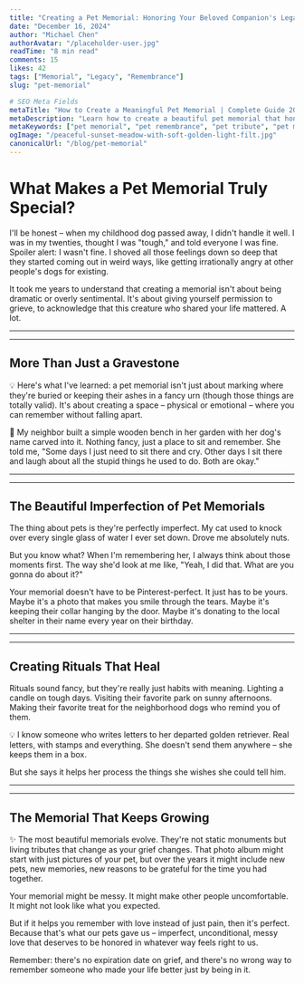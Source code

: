 ```yaml
---
title: "Creating a Pet Memorial: Honoring Your Beloved Companion's Legacy"
date: "December 16, 2024"
author: "Michael Chen"
authorAvatar: "/placeholder-user.jpg"
readTime: "8 min read"
comments: 15
likes: 42
tags: ["Memorial", "Legacy", "Remembrance"]
slug: "pet-memorial"

# SEO Meta Fields
metaTitle: "How to Create a Meaningful Pet Memorial | Complete Guide 2024"
metaDescription: "Learn how to create a beautiful pet memorial that honors your beloved companion. Discover memorial ideas, ceremonies, and lasting tributes for your pet."
metaKeywords: ["pet memorial", "pet remembrance", "pet tribute", "pet memorial ideas", "pet memorial guide", "honoring pet legacy"]
ogImage: "/peaceful-sunset-meadow-with-soft-golden-light-filt.jpg"
canonicalUrl: "/blog/pet-memorial"
---
```


# What Makes a Pet Memorial Truly Special?

I'll be honest – when my childhood dog passed away, I didn't handle it well. I was in my twenties, thought I was "tough," and told everyone I was fine. Spoiler alert: I wasn't fine. I shoved all those feelings down so deep that they started coming out in weird ways, like getting irrationally angry at other people's dogs for existing.

It took me years to understand that creating a memorial isn't about being dramatic or overly sentimental. It's about giving yourself permission to grieve, to acknowledge that this creature who shared your life mattered. A lot.


---


---

## More Than Just a Gravestone


💡 Here's what I've learned: a pet memorial isn't just about marking where they're buried or keeping their ashes in a fancy urn (though those things are totally valid). It's about creating a space – physical or emotional – where you can remember without falling apart.

📝 My neighbor built a simple wooden bench in her garden with her dog's name carved into it. Nothing fancy, just a place to sit and remember. She told me, "Some days I just need to sit there and cry. Other days I sit there and laugh about all the stupid things he used to do. Both are okay."


---


---

## The Beautiful Imperfection of Pet Memorials

The thing about pets is they're perfectly imperfect. My cat used to knock over every single glass of water I ever set down. Drove me absolutely nuts.

But you know what? When I'm remembering her, I always think about those moments first. The way she'd look at me like, "Yeah, I did that. What are you gonna do about it?"

Your memorial doesn't have to be Pinterest-perfect. It just has to be yours. Maybe it's a photo that makes you smile through the tears. Maybe it's keeping their collar hanging by the door. Maybe it's donating to the local shelter in their name every year on their birthday.


---


---

## Creating Rituals That Heal

Rituals sound fancy, but they're really just habits with meaning. Lighting a candle on tough days. Visiting their favorite park on sunny afternoons. Making their favorite treat for the neighborhood dogs who remind you of them.

💡 I know someone who writes letters to her departed golden retriever. Real letters, with stamps and everything. She doesn't send them anywhere – she keeps them in a box.

But she says it helps her process the things she wishes she could tell him.


---


---

## The Memorial That Keeps Growing


✨ The most beautiful memorials evolve. They're not static monuments but living tributes that change as your grief changes. That photo album might start with just pictures of your pet, but over the years it might include new pets, new memories, new reasons to be grateful for the time you had together.

Your memorial might be messy. It might make other people uncomfortable. It might not look like what you expected.

But if it helps you remember with love instead of just pain, then it's perfect. Because that's what our pets gave us – imperfect, unconditional, messy love that deserves to be honored in whatever way feels right to us.

Remember: there's no expiration date on grief, and there's no wrong way to remember someone who made your life better just by being in it.